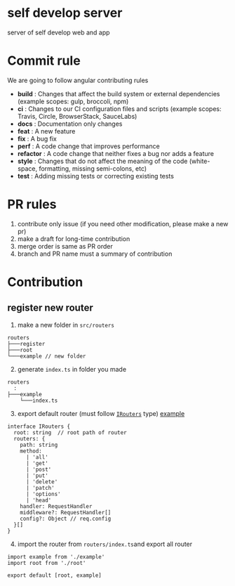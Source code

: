 # self develop server

server of self develop web and app

# Commit rule

We are going to follow angular contributing rules

- **build** : Changes that affect the build system or external dependencies (example scopes: gulp, broccoli, npm)
- **ci** : Changes to our CI configuration files and scripts (example scopes: Travis, Circle, BrowserStack, SauceLabs)
- **docs** : Documentation only changes
- **feat** : A new feature
- **fix** : A bug fix
- **perf** : A code change that improves performance
- **refactor** : A code change that neither fixes a bug nor adds a feature
- **style** : Changes that do not affect the meaning of the code (white-space, formatting, missing semi-colons, etc)
- **test** : Adding missing tests or correcting existing tests

# PR rules

1. contribute only issue (if you need other modification, please make a new pr)
2. make a draft for long-time contribution
3. merge order is same as PR order
4. branch and PR name must a summary of contribution

# Contribution

## register new router

1. make a new folder in `src/routers`

```
routers
├───register
├───root
└───example // new folder
```

2. generate `index.ts` in folder you made

```
routers
  :
├───example
    └───index.ts
```

3. export default router (must follow [`IRouters`](/src/types/index.ts) type)
   [example](/src/routers/root/index.ts)

```
interface IRouters {
  root: string  // root path of router
  routers: {
    path: string
    method:
      | 'all'
      | 'get'
      | 'post'
      | 'put'
      | 'delete'
      | 'patch'
      | 'options'
      | 'head'
    handler: RequestHandler
    middleware?: RequestHandler[]
    config?: Object // req.config
  }[]
}
```

4. import the router from `routers/index.ts`and export all router

```
import example from './example'
import root from './root'

export default [root, example]
```
